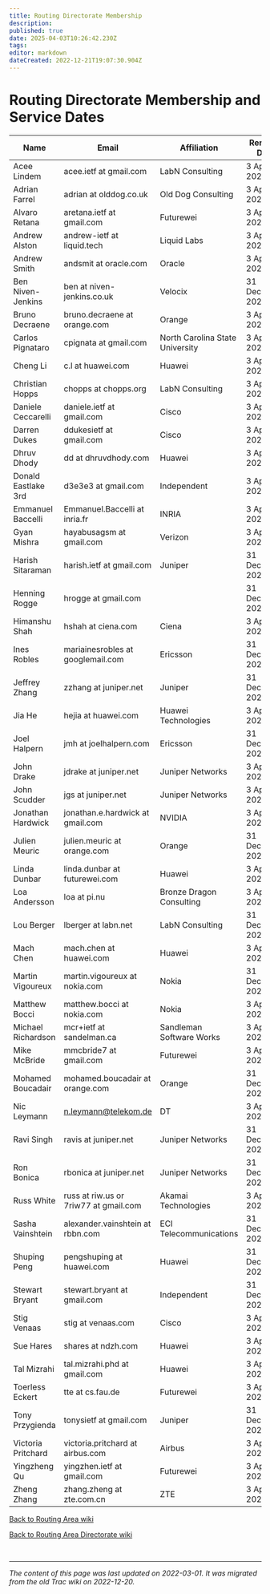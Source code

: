 ```yaml
---
title: Routing Directorate Membership
description: 
published: true
date: 2025-04-03T10:26:42.230Z
tags: 
editor: markdown
dateCreated: 2022-12-21T19:07:30.904Z
---
```


# Routing Directorate Membership and Service Dates

| Name                 |  Email                                  |  Affiliation               |  Renewal Date       |
|----------------------|-----------------------------------------|----------------------------|---------------------|
|  Acee Lindem         |  acee.ietf at gmail.com                    |  LabN Consulting        |  3 April 2025   |
|  Adrian Farrel       |  adrian at olddog.co.uk                 |  Old Dog Consulting     |  3 April 2025  |
|  Alvaro Retana       | aretana.ietf at gmail.com                  |  Futurewei              |  3 April 2025   |
| Andrew Alston        | andrew-ietf at liquid.tech              |   Liquid Labs          |  3 April 2025   |
|  Andrew Smith        |  andsmit at oracle.com                   |  Oracle               |  3 April 2025   |
|  Ben Niven-Jenkins   |  ben at niven-jenkins.co.uk             |  Velocix                   |  31 December 2023   |
|  Bruno Decraene      |  bruno.decraene at orange.com           |  Orange                    |  3 April 2025   |
|  Carlos Pignataro    |  cpignata at gmail.com                  |  North Carolina State University                    |  3 April 2025|
|  Cheng Li        |  c.l at huawei.com           |  Huawei                    |  3 April 2025   |
|  Christian Hopps     |  chopps at chopps.org                   |  LabN Consulting          |   3 April 2025   |
|  Daniele Ceccarelli  |  daniele.ietf at gmail.com    |  Cisco                  |  3 April 2025   |
|  Darren Dukes  |  	ddukesietf at gmail.com    |  Cisco                  |  3 April 2025   |
|  Dhruv Dhody         |  	dd at dhruvdhody.com                |  Huawei                    |   3 April 2025   |
|  Donald Eastlake 3rd  |  d3e3e3 at gmail.com                    |  Independent                 |   3 April 2025    |
|  Emmanuel Baccelli   | Emmanuel.Baccelli at inria.fr           |  INRIA                     |   3 April 2025   |
|  Gyan Mishra         |  hayabusagsm at gmail.com               |  Verizon                   |   3 April 2025   |
|  Harish Sitaraman    |  harish.ietf at gmail.com              |  Juniper                   |  31 December 2023   |
|  Henning Rogge       |  hrogge at gmail.com                    |                            |  31 December 2024   |
|  Himanshu Shah       |  hshah at ciena.com                     |  Ciena                     |  3 April 2025   |
|  Ines Robles         |  mariainesrobles at googlemail.com      |  Ericsson                  |  31 December 2024   |
|  Jeffrey Zhang       |  zzhang at juniper.net                  |  Juniper                   |  31 December 2024   |
|  Jia He              |  hejia at huawei.com                    |  Huawei Technologies       |   3 April 2025   |
|  Joel Halpern        |  jmh at joelhalpern.com                 |  Ericsson                  |  31 December 2024   |
|  John Drake          |  jdrake at juniper.net                  |  Juniper Networks          |  3 April 2025   |
|  John Scudder          |  jgs at juniper.net                  |  Juniper Networks          |  3 April 2025   |
|  Jonathan Hardwick   |  jonathan.e.hardwick at gmail.com           |  NVIDIA                 |  3 April 2025   |
|  Julien Meuric       |  julien.meuric at orange.com            |  Orange                    |  31 December 2024   |
|  Linda Dunbar   |  	linda.dunbar at futurewei.com           |  Huawei        |  3 April 2025   |
|  Loa Andersson       |  loa at pi.nu                           |  Bronze Dragon Consulting  |  3 April 2025   |
|  Lou Berger          |  lberger at labn.net                    |   LabN Consulting  |  31 December 2024   |
|  Mach Chen           |  mach.chen at huawei.com                |  Huawei                    |  3 April 2025    |
|  Martin Vigoureux    |  martin.vigoureux at nokia.com          |  Nokia                     |  31 December 2024   |
|  Matthew Bocci       |  matthew.bocci at nokia.com             |  Nokia                     |  3 April 2025   |
|  Michael Richardson  |  mcr+ietf at sandelman.ca               |  Sandleman Software Works  |  3 April 2025   |
|  Mike McBride        |  mmcbride7 at gmail.com                 |  Futurewei                    |  3 April 2025    |
|  Mohamed Boucadair   |  mohamed.boucadair at orange.com        |  Orange                    |  31 December 2024   |
|  Nic Leymann         |  n.leymann@telekom.de                   |  DT                        |  3 April 2025   |
|  Ravi Singh          |  ravis at juniper.net                   |  Juniper Networks          |  31 December 2023   |
|  Ron Bonica          |  rbonica at juniper.net                 |  Juniper Networks          |  31 December 2024   |
|  Russ White          |  russ at riw.us or 7riw77 at gmail.com  |   Akamai Technologies                 |  3 April 2025    |
|  Sasha Vainshtein    |  alexander.vainshtein at rbbn.com    |  ECI Telecommunications    |  31 December 2023   |
|  Shuping Peng        |  pengshuping at huawei.com              |  Huawei                    |  31 December 2024   |
|  Stewart Bryant      |  stewart.bryant at gmail.com            |  Independent        |  31 December 2024   |
|  Stig Venaas         |  stig at venaas.com                     |  Cisco                     |  3 April 2025   |
|  Sue Hares           |  shares at ndzh.com                     |   Huawei   |  3 April 2025   |
|  Tal Mizrahi         |  	tal.mizrahi.phd at gmail.com            |  Huawei                   |  3 April 2025   |
|  Toerless Eckert     |  		tte at cs.fau.de|   Futurewei                |  3 April 2025   |
|  Tony Przygienda     |  tonysietf at gmail.com                 |   Juniper                  |  31 December 2023   |
|  Victoria Pritchard     |  victoria.pritchard at airbus.com       |  Airbus                    |   3 April 2025   |
|  Yingzheng Qu        |  yingzhen.ietf at gmail.com             |  Futurewei                   |   3 April 2025   |
|  Zheng Zhang        |  	zhang.zheng at zte.com.cn             |  ZTE                   |   3 April 2025   |

[Back to Routing Area wiki](/group/rtg)

[Back to Routing Area Directorate wiki](/group/rtg/RtgDir)


&nbsp;
&nbsp;
&nbsp;

---

*The content of this page was last updated on 2022-03-01. It was migrated from the old Trac wiki on 2022-12-20.*